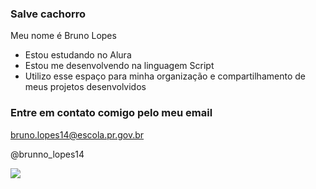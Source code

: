 ### Salve cachorro

Meu nome é Bruno Lopes

- Estou estudando no Alura
- Estou me desenvolvendo na linguagem Script
- Utilizo esse espaço para minha organização e compartilhamento de meus projetos desenvolvidos

### Entre em contato comigo pelo meu email

bruno.lopes14@escola.pr.gov.br

@brunno_lopes14 

![](https://media.tenor.com/hbbjhMQwQKQAAAAC/no-thanks-resident-evil4.gif)

